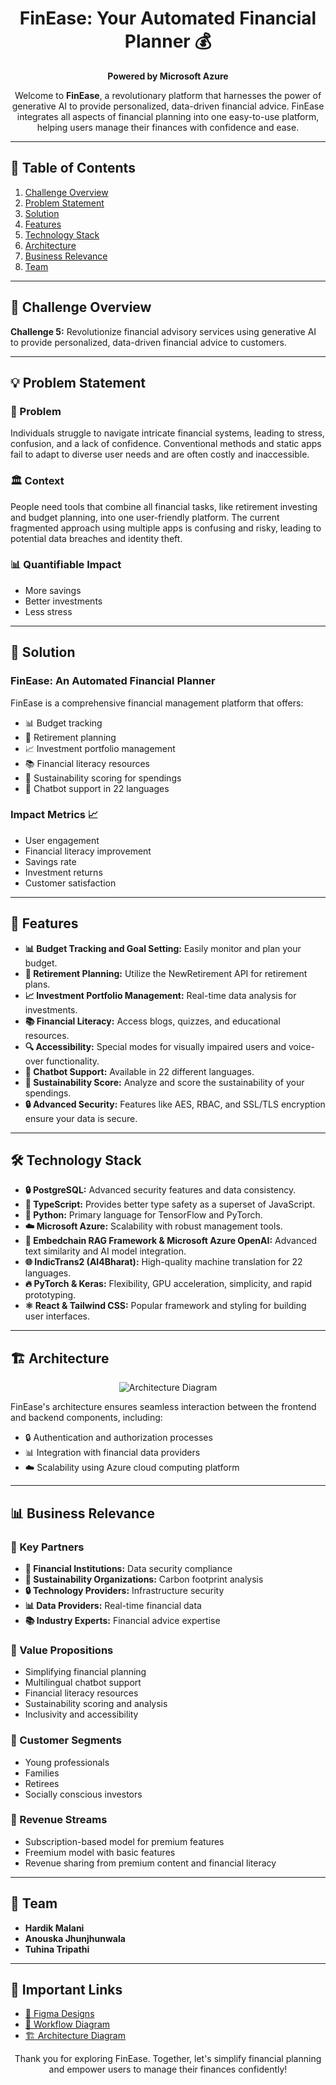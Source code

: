 <h1 align="center">FinEase: Your Automated Financial Planner 💰</h1>

<p align="center">
  <b>Powered by Microsoft Azure</b>
</p>

<p align="center">
  Welcome to <b>FinEase</b>, a revolutionary platform that harnesses the power of generative AI to provide personalized, data-driven financial advice. FinEase integrates all aspects of financial planning into one easy-to-use platform, helping users manage their finances with confidence and ease.
</p>

---

## 📜 Table of Contents

1. [Challenge Overview](#challenge-overview)
2. [Problem Statement](#problem-statement)
3. [Solution](#solution)
4. [Features](#features)
5. [Technology Stack](#technology-stack)
6. [Architecture](#architecture)
7. [Business Relevance](#business-relevance)
8. [Team](#team)

---

## 🚀 Challenge Overview

**Challenge 5:** Revolutionize financial advisory services using generative AI to provide personalized, data-driven financial advice to customers.

---

## 💡 Problem Statement

### 🚨 Problem
Individuals struggle to navigate intricate financial systems, leading to stress, confusion, and a lack of confidence. Conventional methods and static apps fail to adapt to diverse user needs and are often costly and inaccessible.

### 🏛️ Context
People need tools that combine all financial tasks, like retirement investing and budget planning, into one user-friendly platform. The current fragmented approach using multiple apps is confusing and risky, leading to potential data breaches and identity theft.

### 📊 Quantifiable Impact
- More savings
- Better investments
- Less stress

---

## 🌟 Solution

### FinEase: An Automated Financial Planner
FinEase is a comprehensive financial management platform that offers:
- 📊 Budget tracking
- 🏦 Retirement planning
- 📈 Investment portfolio management
- 📚 Financial literacy resources
- 🌱 Sustainability scoring for spendings
- 🤖 Chatbot support in 22 languages

### Impact Metrics 📈
- User engagement
- Financial literacy improvement
- Savings rate
- Investment returns
- Customer satisfaction

---

## 🎯 Features

- **📊 Budget Tracking and Goal Setting:** Easily monitor and plan your budget.
- **🏦 Retirement Planning:** Utilize the NewRetirement API for retirement plans.
- **📈 Investment Portfolio Management:** Real-time data analysis for investments.
- **📚 Financial Literacy:** Access blogs, quizzes, and educational resources.
- **🔍 Accessibility:** Special modes for visually impaired users and voice-over functionality.
- **🤖 Chatbot Support:** Available in 22 different languages.
- **🌱 Sustainability Score:** Analyze and score the sustainability of your spendings.
- **🔒 Advanced Security:** Features like AES, RBAC, and SSL/TLS encryption ensure your data is secure.

---

## 🛠️ Technology Stack

- **🔒 PostgreSQL:** Advanced security features and data consistency.
- **📝 TypeScript:** Provides better type safety as a superset of JavaScript.
- **🐍 Python:** Primary language for TensorFlow and PyTorch.
- **☁️ Microsoft Azure:** Scalability with robust management tools.
- **🔗 Embedchain RAG Framework & Microsoft Azure OpenAI:** Advanced text similarity and AI model integration.
- **🌐 IndicTrans2 (AI4Bharat):** High-quality machine translation for 22 languages.
- **🔥 PyTorch & Keras:** Flexibility, GPU acceleration, simplicity, and rapid prototyping.
- **⚛️ React & Tailwind CSS:** Popular framework and styling for building user interfaces.

---

## 🏗️ Architecture

<p align="center">
  <img src="https://lh3.googleusercontent.com/u/0/drive-viewer/AKGpihZLoCZx5quY3igvbfSYA0bNSeTWH0mmp0m9nbX4rqEVI99cUTVIc8CYKnJQzHe8J0gNO-UgLVc5KdoPCVnjnYSd0ngbd8-bdzc=w1960-h3820-rw-v1" alt="Architecture Diagram">
</p>

FinEase's architecture ensures seamless interaction between the frontend and backend components, including:
- 🔒 Authentication and authorization processes
- 📊 Integration with financial data providers
- ☁️ Scalability using Azure cloud computing platform

---

## 📊 Business Relevance

### 🤝 Key Partners
- **🏦 Financial Institutions:** Data security compliance
- **🌱 Sustainability Organizations:** Carbon footprint analysis
- **🔒 Technology Providers:** Infrastructure security
- **📊 Data Providers:** Real-time financial data
- **📚 Industry Experts:** Financial advice expertise

### 🌟 Value Propositions
- Simplifying financial planning
- Multilingual chatbot support
- Financial literacy resources
- Sustainability scoring and analysis
- Inclusivity and accessibility

### 🎯 Customer Segments
- Young professionals
- Families
- Retirees
- Socially conscious investors

### 💸 Revenue Streams
- Subscription-based model for premium features
- Freemium model with basic features
- Revenue sharing from premium content and financial literacy

---

## 👥 Team

- **Hardik Malani**
- **Anouska Jhunjhunwala**
- **Tuhina Tripathi**

---

## 🔗 Important Links

- [🎨 Figma Designs](https://www.figma.com/proto/Bi2alauH31CGJ2bw8nGiSx/Untitled?type=design&node-id=190-22522&t=Pa16i9NyVi1lxtUg-1&scaling=contain&page-id=190%3A14410&starting-point-node-id=190%3A23402&show-proto-sidebar=1&mode=design)
- [🔄 Workflow Diagram](https://drive.google.com/file/d/1bAD6rc1QsE-oMJjZec4JrPyLvC-Lqy3F/view?usp=sharing)
- [🏗️ Architecture Diagram](https://drive.google.com/file/d/1ud8g_3PW8DuYoH4M9-Cekxln0bG2KBR5/view?usp=sharing)

<p align="center">
  Thank you for exploring FinEase. Together, let's simplify financial planning and empower users to manage their finances confidently!
</p>
